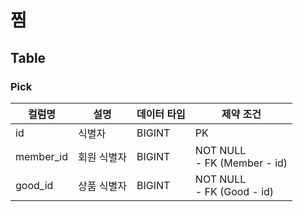 # 찜

## Table
### Pick

| 컬럼명       | 설명     | 데이터 타입 | 제약 조건                           |
|-----------|--------|--------|---------------------------------|
| id        | 식별자    | BIGINT | PK                              |
| member_id | 회원 식별자 | BIGINT | NOT NULL<br/>- FK (Member - id) |
| good_id   | 상품 식별자 | BIGINT | NOT NULL<br/>- FK (Good - id)   |
